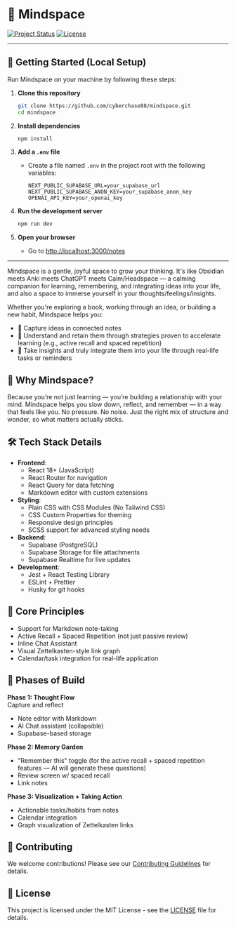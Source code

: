 # 🌿 Mindspace

[![Project Status](https://img.shields.io/badge/status-active-success.svg)]()
[![License](https://img.shields.io/badge/license-MIT-blue.svg)]()

---

## 🚀 Getting Started (Local Setup)

Run Mindspace on your machine by following these steps:

1. **Clone this repository**
   ```bash
   git clone https://github.com/cyberchase88/mindspace.git
   cd mindspace
   ```

2. **Install dependencies**
   ```bash
   npm install
   ```

3. **Add a `.env` file**
   - Create a file named `.env` in the project root with the following variables:
     ```
     NEXT_PUBLIC_SUPABASE_URL=your_supabase_url
     NEXT_PUBLIC_SUPABASE_ANON_KEY=your_supabase_anon_key
     OPENAI_API_KEY=your_openai_key
     ```

4. **Run the development server**
   ```bash
   npm run dev
   ```

5. **Open your browser**
   - Go to [http://localhost:3000/notes](http://localhost:3000/notes)

---

Mindspace is a gentle, joyful space to grow your thinking. It's like Obsidian meets Anki meets ChatGPT meets Calm/Headspace — a calming companion for learning, remembering, and integrating ideas into your life, and also a space to immerse yourself in your thoughts/feelings/insights.

Whether you're exploring a book, working through an idea, or building a new habit, Mindspace helps you:
- 🌱 Capture ideas in connected notes
- 🧠 Understand and retain them through strategies proven to accelerate learning (e.g., active recall and spaced repetition)
- 🔄 Take insights and truly integrate them into your life through real-life tasks or reminders

## 🌟 Why Mindspace?
Because you’re not just learning — you’re building a relationship with your mind.
Mindspace helps you slow down, reflect, and remember — in a way that feels like you. No pressure. No noise. Just the right mix of structure and wonder, so what matters actually sticks.

## 🛠 Tech Stack Details
- **Frontend**: 
  - React 18+ (JavaScript)
  - React Router for navigation
  - React Query for data fetching
  - Markdown editor with custom extensions
- **Styling**: 
  - Plain CSS with CSS Modules (No Tailwind CSS)
  - CSS Custom Properties for theming
  - Responsive design principles
  - SCSS support for advanced styling needs
- **Backend**: 
  - Supabase (PostgreSQL)
  - Supabase Storage for file attachments
  - Supabase Realtime for live updates
- **Development**:
  - Jest + React Testing Library
  - ESLint + Prettier
  - Husky for git hooks

## 🧪 Core Principles
- Support for Markdown note-taking
- Active Recall + Spaced Repetition (not just passive review)
- Inline Chat Assistant
- Visual Zettelkasten-style link graph
- Calendar/task integration for real-life application

## 🚧 Phases of Build
**Phase 1: Thought Flow**  
Capture and reflect
- Note editor with Markdown
- AI Chat assistant (collapsible)
- Supabase-based storage

**Phase 2: Memory Garden**
- "Remember this" toggle (for the active recall + spaced repetition features — AI will generate these questions)
- Review screen w/ spaced recall
- Link notes

**Phase 3: Visualization + Taking Action**  
- Actionable tasks/habits from notes
- Calendar integration
- Graph visualization of Zettelkasten links



## 🤝 Contributing
We welcome contributions! Please see our [Contributing Guidelines](CONTRIBUTING.md) for details.

## 📝 License
This project is licensed under the MIT License - see the [LICENSE](LICENSE) file for details.
